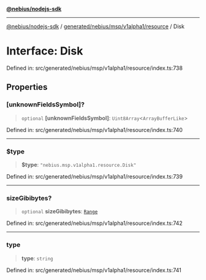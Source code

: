 [**@nebius/nodejs-sdk**](../../../../../../README.md)

---

[@nebius/nodejs-sdk](../../../../../../README.md) / [generated/nebius/msp/v1alpha1/resource](../README.md) / Disk

# Interface: Disk

Defined in: src/generated/nebius/msp/v1alpha1/resource/index.ts:738

## Properties

### \[unknownFieldsSymbol\]?

> `optional` **\[unknownFieldsSymbol\]**: `Uint8Array`\<`ArrayBufferLike`\>

Defined in: src/generated/nebius/msp/v1alpha1/resource/index.ts:740

---

### $type

> **$type**: `"nebius.msp.v1alpha1.resource.Disk"`

Defined in: src/generated/nebius/msp/v1alpha1/resource/index.ts:739

---

### sizeGibibytes?

> `optional` **sizeGibibytes**: [`Range`](Range.md)

Defined in: src/generated/nebius/msp/v1alpha1/resource/index.ts:742

---

### type

> **type**: `string`

Defined in: src/generated/nebius/msp/v1alpha1/resource/index.ts:741
